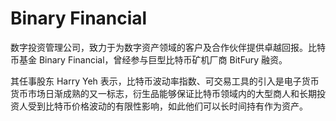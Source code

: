 # 

# Binary Financial

数字投资管理公司，致力于为数字资产领域的客户及合作伙伴提供卓越回报。比特币基金 Binary Financial，曾经参与巨型比特币矿机厂商 BitFury 融资。

其任事股东 Harry Yeh 表示，比特币波动率指数、可交易工具的引入是电子货币货币市场日渐成熟的又一标志，衍生品能够保证比特币领域内的大型商人和长期投资人受到比特币价格波动的有限性影响，如此他们可以长时间持有作为资产。

